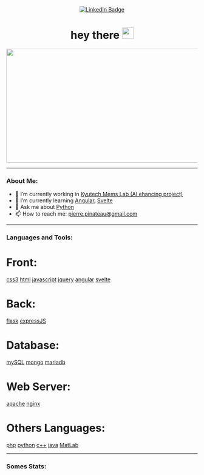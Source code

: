 
<div id="header" align="center">
  <div id="badges">
    <a href="https://www.linkedin.com/in/pierre-pinateau-4212b4253/">
      <img src="https://img.shields.io/badge/LinkedIn-blue?style=for-the-badge&logo=linkedin&logoColor=white" alt="LinkedIn Badge"/>
    </a>
    </div>
    <img src="https://komarev.com/ghpvc/?username=Weyrd&style=flat-square&color=blue" alt=""/>
  <h1>
  hey there
  <img src="https://media.giphy.com/media/hvRJCLFzcasrR4ia7z/giphy.gif" width="30px"/>
</h1>
  
</div>

<div align="center">
  <img src="https://media.giphy.com/media/dWesBcTLavkZuG35MI/giphy.gif" width="600" height="300"/>
</div>

***
### About Me:
- 🔭 I’m currently working in [Kyutech Mems Lab (AI ehancing project)](http://www.life.kyutech.ac.jp/~momo/)
- 🌱 I’m currently learning [Angular](https://angular.io/), [Svelte](https://svelte.dev/)
- 💬 Ask me about [Python](https://www.python.org/)
- 📫 How to reach me: pierre.pinateau@gmail.com
***
### Languages and Tools:
# Front:
[css3]()
[html]()
[javascript]()
[jquery]()
[angular]()
[svelte]()

# Back:
[flask]()
[expressJS]()

# Database:
[mySQL]()
[mongo]()
[mariadb]()

# Web Server:
[apache]()
[nginx]()

# Others Languages:
[php]()
[python]()
[c++]()
[java]()
[MatLab]()

***
### Somes Stats:


<!--
**Weyrd/Weyrd** is a ✨ _special_ ✨ repository because its `README.md` (this file) appears on your GitHub profile.

Here are some ideas to get you started:

- 🔭 I’m currently working on ...
- 🌱 I’m currently learning ...
- 👯 I’m looking to collaborate on ...
- 🤔 I’m looking for help with ...
- 💬 Ask me about ...
- 📫 How to reach me: ...
- 😄 Pronouns: ...
- ⚡ Fun fact: ...
-->
